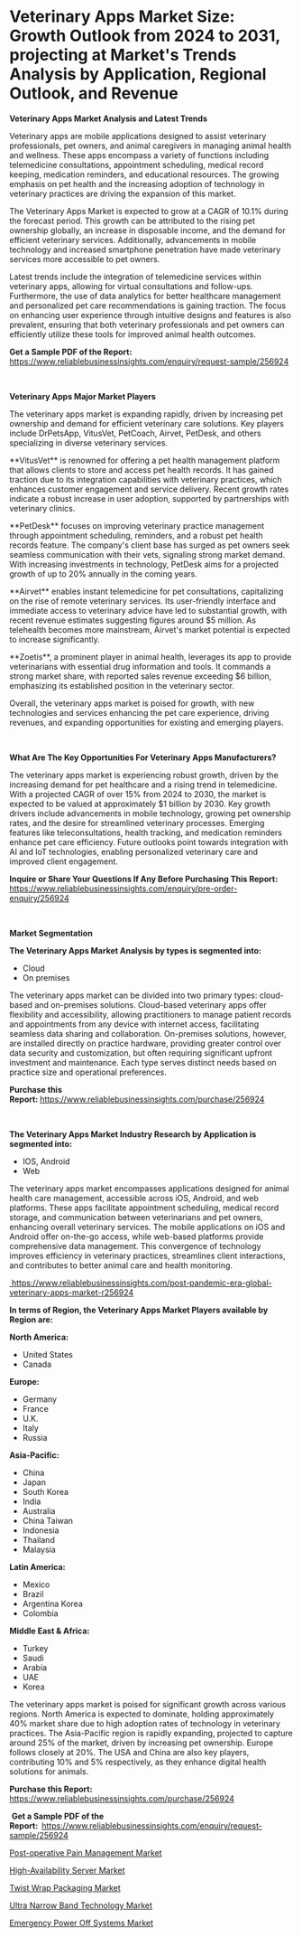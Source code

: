 <p><h1>Veterinary Apps Market Size: Growth Outlook from 2024 to 2031, projecting at Market's Trends Analysis by Application, Regional Outlook, and Revenue</h1></p><p><strong>Veterinary Apps Market Analysis and Latest Trends</strong></p>
<p><p>Veterinary apps are mobile applications designed to assist veterinary professionals, pet owners, and animal caregivers in managing animal health and wellness. These apps encompass a variety of functions including telemedicine consultations, appointment scheduling, medical record keeping, medication reminders, and educational resources. The growing emphasis on pet health and the increasing adoption of technology in veterinary practices are driving the expansion of this market.</p><p>The Veterinary Apps Market is expected to grow at a CAGR of 10.1% during the forecast period. This growth can be attributed to the rising pet ownership globally, an increase in disposable income, and the demand for efficient veterinary services. Additionally, advancements in mobile technology and increased smartphone penetration have made veterinary services more accessible to pet owners. </p><p>Latest trends include the integration of telemedicine services within veterinary apps, allowing for virtual consultations and follow-ups. Furthermore, the use of data analytics for better healthcare management and personalized pet care recommendations is gaining traction. The focus on enhancing user experience through intuitive designs and features is also prevalent, ensuring that both veterinary professionals and pet owners can efficiently utilize these tools for improved animal health outcomes.</p></p>
<p><strong>Get a Sample PDF of the Report:&nbsp;</strong> <a href="https://www.reliablebusinessinsights.com/enquiry/request-sample/256924?utm_campaign=97&utm_medium=2&utm_source=Github&utm_content=ia&utm_term=31102024&utm_id=veterinary-apps">https://www.reliablebusinessinsights.com/enquiry/request-sample/256924</a></p>
<p>&nbsp;</p>
<p><strong>Veterinary Apps Major Market Players</strong></p>
<p><p>The veterinary apps market is expanding rapidly, driven by increasing pet ownership and demand for efficient veterinary care solutions. Key players include DrPetsApp, VitusVet, PetCoach, Airvet, PetDesk, and others specializing in diverse veterinary services.</p><p>**VitusVet** is renowned for offering a pet health management platform that allows clients to store and access pet health records. It has gained traction due to its integration capabilities with veterinary practices, which enhances customer engagement and service delivery. Recent growth rates indicate a robust increase in user adoption, supported by partnerships with veterinary clinics.</p><p>**PetDesk** focuses on improving veterinary practice management through appointment scheduling, reminders, and a robust pet health records feature. The company's client base has surged as pet owners seek seamless communication with their vets, signaling strong market demand. With increasing investments in technology, PetDesk aims for a projected growth of up to 20% annually in the coming years.</p><p>**Airvet** enables instant telemedicine for pet consultations, capitalizing on the rise of remote veterinary services. Its user-friendly interface and immediate access to veterinary advice have led to substantial growth, with recent revenue estimates suggesting figures around $5 million. As telehealth becomes more mainstream, Airvet's market potential is expected to increase significantly.</p><p>**Zoetis**, a prominent player in animal health, leverages its app to provide veterinarians with essential drug information and tools. It commands a strong market share, with reported sales revenue exceeding $6 billion, emphasizing its established position in the veterinary sector.</p><p>Overall, the veterinary apps market is poised for growth, with new technologies and services enhancing the pet care experience, driving revenues, and expanding opportunities for existing and emerging players.</p></p>
<p>&nbsp;</p>
<p><strong>What Are The Key Opportunities For Veterinary Apps Manufacturers?</strong></p>
<p><p>The veterinary apps market is experiencing robust growth, driven by the increasing demand for pet healthcare and a rising trend in telemedicine. With a projected CAGR of over 15% from 2024 to 2030, the market is expected to be valued at approximately $1 billion by 2030. Key growth drivers include advancements in mobile technology, growing pet ownership rates, and the desire for streamlined veterinary processes. Emerging features like teleconsultations, health tracking, and medication reminders enhance pet care efficiency. Future outlooks point towards integration with AI and IoT technologies, enabling personalized veterinary care and improved client engagement.</p></p>
<p><strong>Inquire or Share Your Questions If Any Before Purchasing This Report:</strong> <a href="https://www.reliablebusinessinsights.com/enquiry/pre-order-enquiry/256924?utm_campaign=97&utm_medium=2&utm_source=Github&utm_content=ia&utm_term=31102024&utm_id=veterinary-apps">https://www.reliablebusinessinsights.com/enquiry/pre-order-enquiry/256924</a></p>
<p>&nbsp;</p>
<p><strong>Market Segmentation</strong></p>
<p><strong>The Veterinary Apps Market Analysis by types is segmented into:</strong></p>
<p><ul><li>Cloud</li><li>On premises</li></ul></p>
<p><p>The veterinary apps market can be divided into two primary types: cloud-based and on-premises solutions. Cloud-based veterinary apps offer flexibility and accessibility, allowing practitioners to manage patient records and appointments from any device with internet access, facilitating seamless data sharing and collaboration. On-premises solutions, however, are installed directly on practice hardware, providing greater control over data security and customization, but often requiring significant upfront investment and maintenance. Each type serves distinct needs based on practice size and operational preferences.</p></p>
<p><strong>Purchase this Report:&nbsp;</strong><a href="https://www.reliablebusinessinsights.com/purchase/256924?utm_campaign=97&utm_medium=2&utm_source=Github&utm_content=ia&utm_term=31102024&utm_id=veterinary-apps">https://www.reliablebusinessinsights.com/purchase/256924</a></p>
<p>&nbsp;</p>
<p><strong>The Veterinary Apps Market Industry Research by Application is segmented into:</strong></p>
<p><ul><li>IOS, Android</li><li>Web</li></ul></p>
<p><p>The veterinary apps market encompasses applications designed for animal health care management, accessible across iOS, Android, and web platforms. These apps facilitate appointment scheduling, medical record storage, and communication between veterinarians and pet owners, enhancing overall veterinary services. The mobile applications on iOS and Android offer on-the-go access, while web-based platforms provide comprehensive data management. This convergence of technology improves efficiency in veterinary practices, streamlines client interactions, and contributes to better animal care and health monitoring.</p></p>
<p><a href="https://www.reliablebusinessinsights.com/post-pandemic-era-global-veterinary-apps-market-r256924?utm_campaign=97&utm_medium=2&utm_source=Github&utm_content=ia&utm_term=31102024&utm_id=veterinary-apps">&nbsp;https://www.reliablebusinessinsights.com/post-pandemic-era-global-veterinary-apps-market-r256924</a></p>
<p><strong>In terms of Region, the Veterinary Apps Market Players available by Region are:</strong></p>
<p>
    <p> <strong> North America: </strong>
        <ul>
            <li>United States</li>
            <li>Canada</li>
        </ul>
        </p> 
    <p> <strong> Europe: </strong>
        <ul>
            <li>Germany</li>
            <li>France</li>
            <li>U.K.</li>
            <li>Italy</li>
            <li>Russia</li>
        </ul>
        </p> 
    <p> <strong> Asia-Pacific: </strong>
        <ul>
            <li>China</li>
            <li>Japan</li>
            <li>South Korea</li>
            <li>India</li>
            <li>Australia</li>
            <li>China Taiwan</li>
            <li>Indonesia</li>
            <li>Thailand</li>
            <li>Malaysia</li>
        </ul>
        </p> 
    <p> <strong> Latin America: </strong>
        <ul>
            <li>Mexico</li>
            <li>Brazil</li>
            <li>Argentina Korea</li>
            <li>Colombia</li>
        </ul>
        </p> 
    <p> <strong> Middle East & Africa: </strong>
        <ul>
            <li>Turkey</li>
            <li>Saudi</li>
            <li>Arabia</li>
            <li>UAE</li>
            <li>Korea</li>
        </ul>
    </p>
    </p>
<p><p>The veterinary apps market is poised for significant growth across various regions. North America is expected to dominate, holding approximately 40% market share due to high adoption rates of technology in veterinary practices. The Asia-Pacific region is rapidly expanding, projected to capture around 25% of the market, driven by increasing pet ownership. Europe follows closely at 20%. The USA and China are also key players, contributing 10% and 5% respectively, as they enhance digital health solutions for animals.</p></p>
<p><strong>Purchase this Report: </strong><a href="https://www.reliablebusinessinsights.com/purchase/256924?utm_campaign=97&utm_medium=2&utm_source=Github&utm_content=ia&utm_term=31102024&utm_id=veterinary-apps">https://www.reliablebusinessinsights.com/purchase/256924</a></p>
<p>&nbsp;<strong>Get a Sample PDF of the Report:&nbsp;&nbsp;</strong><a href="https://www.reliablebusinessinsights.com/enquiry/request-sample/256924?utm_campaign=97&utm_medium=2&utm_source=Github&utm_content=ia&utm_term=31102024&utm_id=veterinary-apps">https://www.reliablebusinessinsights.com/enquiry/request-sample/256924</a></p>
<p><strong></strong></p>
<p><p><a href="https://www.linkedin.com/pulse/post-operative-pain-management-market-growth-segmentation-la8be?utm_campaign=97&utm_medium=2&utm_source=Github&utm_content=ia&utm_term=31102024&utm_id=veterinary-apps">Post-operative Pain Management Market</a></p><p><a href="https://www.linkedin.com/pulse/high-availability-server-market-trends-growth-outlook-2024-vxsze?utm_campaign=97&utm_medium=2&utm_source=Github&utm_content=ia&utm_term=31102024&utm_id=veterinary-apps">High-Availability Server Market</a></p><p><a href="https://github.com/yoreivesal/Market-Research-Report-List-1/blob/main/twist-wrap-packaging-market.md?utm_campaign=97&utm_medium=2&utm_source=Github&utm_content=ia&utm_term=31102024&utm_id=veterinary-apps">Twist Wrap Packaging Market</a></p><p><a href="https://github.com/shebaharrifx/Market-Research-Report-List-1/blob/main/ultra-narrow-band-technology-market.md?utm_campaign=97&utm_medium=2&utm_source=Github&utm_content=ia&utm_term=31102024&utm_id=veterinary-apps">Ultra Narrow Band Technology Market</a></p><p><a href="https://issuu.com/reportprime-2/docs/emergency-power-off-systems-market-_035a65638b9c12?utm_campaign=97&utm_medium=2&utm_source=Github&utm_content=ia&utm_term=31102024&utm_id=veterinary-apps">Emergency Power Off Systems Market</a></p></p>